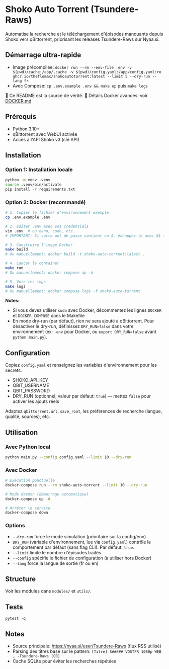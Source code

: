 # Shoko Auto Torrent (Tsundere-Raws)

Automatise la recherche et le téléchargement d'épisodes manquants depuis Shoko vers qBittorrent, priorisant les releases Tsundere-Raws sur Nyaa.si.

## Démarrage ultra-rapide
- Image précompilée: `docker run --rm --env-file .env -v $(pwd)/cache:/app/.cache -v $(pwd)/config.yaml:/app/config.yaml:ro ghcr.io/theflomax/shokoautotorrent:latest --limit 5 --dry-run --lang fr`
- Avec Compose: `cp .env.example .env && make up` puis `make logs`

📖 Ce README est la source de vérité. 🐳 Détails Docker avancés: voir [DOCKER.md](DOCKER.md)

## Prérequis
- Python 3.10+
- qBittorrent avec WebUI activée
- Accès à l'API Shoko v3 (clé API)

## Installation

### Option 1: Installation locale
```bash
python -m venv .venv
source .venv/bin/activate
pip install -r requirements.txt
```

### Option 2: Docker (recommandé)
```bash
# 1. Copier le fichier d'environnement exemple
cp .env.example .env

# 2. Éditer .env avec vos credentials
vim .env  # ou nano, code, etc.
# IMPORTANT: Si votre mot de passe contient un $, échappez-le avec $$ (ex: pass$$word)

# 3. Construire l'image Docker
make build
# Ou manuellement: docker build -t shoko-auto-torrent:latest .

# 4. Lancer le container
make run
# Ou manuellement: docker compose up -d

# 5. Voir les logs
make logs
# Ou manuellement: docker compose logs -f shoko-auto-torrent
```

**Notes:**
- Si vous devez utiliser `sudo` avec Docker, décommentez les lignes `DOCKER` et `DOCKER_COMPOSE` dans le Makefile
- En mode dry-run (par défaut), rien ne sera ajouté à qBittorrent. Pour désactiver le dry-run, définissez `DRY_RUN=false` dans votre environnement (ex: `.env` pour Docker, ou `export DRY_RUN=false` avant `python main.py`).

## Configuration
Copiez `config.yaml` et renseignez les variables d'environnement pour les secrets:
- SHOKO_API_KEY
- QBIT_USERNAME
- QBIT_PASSWORD
- DRY_RUN (optionnel, valeur par défaut: `true`) — mettez `false` pour activer les ajouts réels

Adaptez `qbittorrent.url`, `save_root`, les préférences de recherche (langue, qualité, sources), etc.

## Utilisation

### Avec Python local
```bash
python main.py --config config.yaml --limit 10 --dry-run
```

### Avec Docker
```bash
# Exécution ponctuelle
docker-compose run --rm shoko-auto-torrent --limit 10 --dry-run

# Mode daemon (démarrage automatique)
docker-compose up -d

# Arrêter le service
docker-compose down
```

### Options
- `--dry-run` force le mode simulation (prioritaire sur la config/env)
- `DRY_RUN` (variable d'environnement, lue via `config.yaml`) contrôle le comportement par défaut (sans flag CLI). Par défaut: `true`.
- `--limit` limite le nombre d'épisodes traités
- `--config` spécifie le fichier de configuration (à utiliser hors Docker)
- `--lang` force la langue de sortie (fr ou en)

## Structure
Voir les modules dans `modules/` et `utils/`.

## Tests
```
pytest -q
```

## Notes
- Source principale: https://nyaa.si/user/Tsundere-Raws (flux RSS utilisé)
- Parsing des titres basé sur le pattern: `[Titre] S##E## VOSTFR 1080p WEB … -Tsundere-Raws (CR)`
- Cache SQLite pour éviter les recherches répétées
